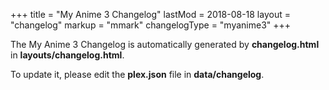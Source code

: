 +++
title = "My Anime 3 Changelog"
lastMod = 2018-08-18
layout  = "changelog"
markup = "mmark"
changelogType = "myanime3"
+++

The My Anime 3 Changelog is automatically generated by **changelog.html** in **layouts/changelog.html**. 

To update it, please edit the **plex.json** file in **data/changelog**. 